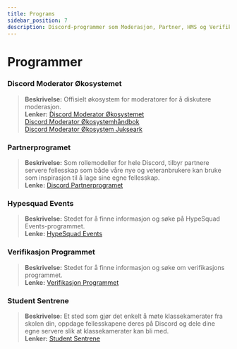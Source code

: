 ```yaml
---
title: Programs
sidebar_position: 7
description: Discord-programmer som Moderasjon, Partner, HMS og Verifikasjon.
---
```


# Programmer

### **Discord Moderator Økosystemet** 
> __Beskrivelse:__ Offisielt økosystem for moderatorer for å diskutere moderasjon.   <br/>
__Lenker:__ [Discord Moderator Økosystemet](https://blog.discord.com/announcing-the-discord-moderator-academy-exam-a1bcb5b9d405)   <br/>
[Discord Moderator Økosystemhåndbok](https://drive.google.com/file/d/1rCCi7UZ3BAS38T-zwBVpmTb13m8z7avW/view)   <br/>
[Discord Moderator Økosystem Jukseark](https://drive.google.com/file/d/1ir-H91-yfskFO4wjEQCtc81ip9XErl9l/view)

### **Partnerprogramet**
> __Beskrivelse:__ Som rollemodeller for hele Discord, tilbyr partnere servere fellesskap som både våre nye og veteranbrukere kan bruke som inspirasjon til å lage sine egne fellesskap.   <br/>
__Lenke:__ [Discord Partnerprogramet](https://dis.gd/partners)

### **Hypesquad Events**
> __Beskrivelse:__ Stedet for å finne informasjon og søke på HypeSquad Events-programmet.   <br/>
__Lenke:__ [HypeSquad Events](https://dis.gd/hypesquad)

### **Verifikasjon Programmet**
> __Beskrivelse:__ Stedet for å finne informasjon og søke om verifikasjons programmet.   <br/>
__Lenke:__ [Verifikasjon Programmet](https://dis.gd/verification)

### **Student Sentrene**
> __Beskrivelse:__ Et sted som gjør det enkelt å møte klassekamerater fra skolen din, oppdage fellesskapene deres på Discord og dele dine egne servere slik at klassekamerater kan bli med.   <br/>
__Lenker:__ [Student Sentrene](https://dis.gd/studenthubs)
